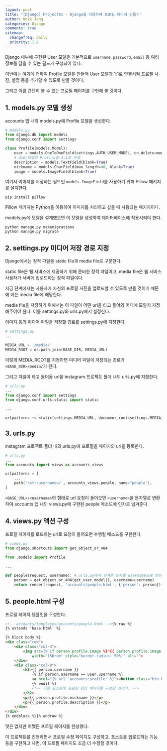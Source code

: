 ```yaml
---
layout: post
title: "[Django] Project01 - Django를 이용하여 프로필 페이지 만들기"
author: Hoik Jang
categories: Django
comments: true
sitemap:
  changefreq: daily
  priority: 1.0
---
```


Django 내부에 구현된 User 모델은 기본적으로 `username`, `password`, `email` 등 여러 정보를 담을 수 있는 필드가 구성되어 있다.

이번에는 여기에 더하여 Profile 모델을 만들어 User 모델과 1:1로 연결시켜 프로필 사진, 별명 등을 추가할 수 있도록 만들 것이다.

그리고 이를 간단히 볼 수 있는 프로필 페이지를 구현해 볼 것이다.

## 1. models.py 모델 생성

accounts 앱 내의 models.py에 Profile 모델을 생성한다.

```python
# models.py
from django.db import models
from django.conf import settings

class Profile(models.Model):
    user = models.OneToOneField(settings.AUTH_USER_MODEL, on_delete=models.CASCADE)
    # User모델과 Profile을 1:1로 연결
    description = models.TextField(blank=True)
    nickname = models.CharField(max_length=40, blank=True)
    image = models.ImageField(blank=True)
```

여기서 이미지를 저장하는 필드인 `models.ImageField`를 사용하기 위해 Pillow 패키지를 설치한다.

```shell
pip install pillow
```

Pillow 패키지는 Python을 이용하여 이미지를 처리하고 싶을 때 사용되는 패키지이다.

models.py에 모델을 설계했으면 이 모델을 생성하여 데이터베이스에 적용시켜야 한다.

```shell
python manage.py makemigrations
python manage.py migrate
```



## 2. settings.py 미디어 저장 경로 지정

Django에서는 정적 파일을 static file과 media file로 구분한다.

static file은 웹 서비스에 제공하기 위해 준비한 정적 파일이고, media file은 웹 서비스 사용자가 서버에 업로드하는 정적 파일이다.

지금 단계에서는 사용자가 자신의 프로필 사진을 업로드할 수 있도록 만들 것이기 때문에 이는 media file에 해당한다.

media file을 저장하기 위해서는 이 파일이 어떤 url을 타고 들어와 어디에 모일지 지정해주어야 한다. 이를 settings.py와 urls.py에서 설정한다.

이미지 등의 미디어 파일을 저장할 경로를 settings.py에 지정한다.

```python
# settings.py
...

MEDIA_URL = '/media/'
MEDIA_ROOT = os.path.join(BASE_DIR, MEDIA_URL)
```

이렇게 MEDIA_ROOT를 지정하면 미디어 파일이 저장되는 경로가 `<BASE_DIR>/media/`가 된다.

그리고 파일이 타고 들어올 url을 instagram 프로젝트 폴더 내의 urls.py에 지정한다.

```python
# urls.py
...
from django.conf import settings
from django.conf.urls.static import static

...

urlpatterns += static(settings.MEDIA_URL, document_root=settings.MEDIA_ROOT)
```



## 3. urls.py 

instagram 프로젝트 폴더 내의 urls.py에 프로필을 페이지의 url을 등록한다.

```python
# urls.py
...
from accounts import views as accounts_views

urlpatterns = [
    ...
	path('<str:username>/', accounts_views.people, name="people"),
]
```

`<BASE_URL>/<username>`의 형태로 url 요청이 들어오면 `<username>`을 문자열로 변환하여 accounts 앱 내의 views.py에 구현된 people 메소드에 인자로 넘겨준다.



## 4. views.py 액션 구성

프로필 페이지를 로드하는 url로 요청이 들어오면 수행될 메소드를 구현한다.

```python
# views.py
from django.shortcuts import get_object_or_404
...
from .models import Profile

...

def people(request, username): # urls.py에서 넘겨준 인자를 username으로 받는다.
	person = get_object_or_404(get_user_model(), username=username)
    return render(request, 'accounts/people.html', {'person': person})
```



## 5. people.html 구성

프로필 페이지 템플릿을 구성한다.

```html
<!-- accounts/templates/accounts/people.html -->{% raw %}
{% extends 'base.html' %}

{% block body %}
<div class="row">
    <div class="col-4">
        <img src={% if person.profile.image %}"{{ person.profile.image.url }}"{% else %}"https://i.stack.imgur.com/34AD2.jpg"{% endif %} 
            width="150rem" style="border-radius: 50%;" alt="">
    </div>
    <div class="col-8">
        <h2>{{ person.username }}
            {% if person.username == user.username %}
            <a href="{% url 'accounts:profile' %}"><button class="btn btn-success">프로필 편집</button></a>
            {% endif %}
            <!-- 다음 포스트에 프로필 편집 페이지를 구성할 것이다. -->
        </h2>
        <p>{{ person.profile.nickname }}</p>
        <p>{{ person.profile.description }}</p>
    </div>
</div>
{% endblock %}{% endraw %}
```

멋은 없지만 어쨌든 프로필 페이지를 완성했다.

이 프로젝트를 진행하면서 프로필 수정 페이지도 구성하고, 포스트를 업로드하는 기능 등을 구현하고 나면, 이 프로필 페이지도 조금 더 수정할 것이다.